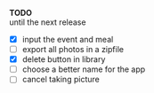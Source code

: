 **TODO**  
until the next release
- [x] input the event and meal
- [ ] export all photos in a zipfile
- [x] delete button in library
- [ ] choose a better name for the app
- [ ] cancel taking picture